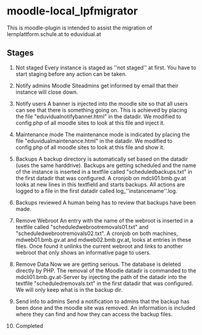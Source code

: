 # moodle-local_lpfmigrator
This is moodle-plugin is intended to assist the migration of lernplattform.schule.at to eduvidual.at


## Stages

1. Not staged
    Every instance is staged as ''not staged'' at first. You have to start staging before any action can be taken.

2. Notify admins
    Moodle Siteadmins get informed by email that their instance will close down.

3. Notify users
    A banner is injected into the moodle site so that all users can see that there is something going on. This is achieved by placing the file "eduvidualnotifybanner.html" in the datadir.
    We modified to config.php of all moodle sites to look at this file and inject it.

4. Maintenance mode
    The maintenance mode is indicated by placing the file "eduvidualmaintenance.html" in the datadir. We modified to config.php of all moodle sites to look at this file and show it.

5. Backups
    A backup directory is automatically set based on the datadir (uses the same harddrive).
    Backups are getting scheduled and the name of the instance is inserted in a textfile called "scheduledbackups.txt" in the first datadir that was configured. A cronjob on mdcli01.bmb.gv.at looks at new lines in this textfield and starts backups. All actions are logged to a file in the first datadir called log_''instancename''.log.

6. Backups reviewed
    A human being has to review that backups have been made.

7. Remove Webroot
    An entry with the name of the webroot is inserted in a textfile called "scheduledwebrootremovals01.txt" and "scheduledwebrootremovals02.txt". A cronjob on both machines, mdweb01.bmb.gv.at and mdweb02.bmb.gv.at, looks at entries in these files. Once found it unlinks the current webroot and links to another webroot that only shows an informative page to users.

8. Remove Data
    Now we are getting serious. The database is deleted directly by PHP. The removal of the Moodle datadir is commanded to the mdcli01.bmb.gv.at-Server by injecting the path of the datadir into the textfile "scheduledremovals.txt" in the first datadir that was configured. We will only keep what is in the backup dir.

9. Send info to admins
    Send a notification to admins that the backup has been done and the moodle site was removed. An information is included where they can find and how they can access the backup files.

10. Completed
